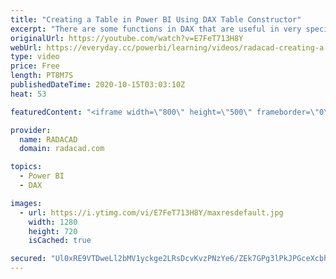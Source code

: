 ```yaml
---
title: "Creating a Table in Power BI Using DAX Table Constructor"
excerpt: "There are some functions in DAX that are useful in very specific scenarios. For example, sometimes, you might want to create a table entirely in DAX. If you want to do that, what are your ways and how it is possible? This might be helpful especially in the first days of learning about DAX. Let's see"
originalUrl: https://youtube.com/watch?v=E7FeT713H8Y
webUrl: https://everyday.cc/powerbi/learning/videos/radacad-creating-a-table-in-power-bi-using-dax-table-constructor/
type: video
price: Free
length: PT8M7S
publishedDateTime: 2020-10-15T03:03:10Z
heat: 53

featuredContent: "<iframe width=\"800\" height=\"500\" frameborder=\"0\" src=\"https://www.youtube.com/embed/E7FeT713H8Y\" allow=\"accelerometer; autoplay; encrypted-media; gyroscope; picture-in-picture\" allowfullscreen></iframe>"

provider:
  name: RADACAD
  domain: radacad.com

topics:
  - Power BI
  - DAX

images:
  - url: https://i.ytimg.com/vi/E7FeT713H8Y/maxresdefault.jpg
    width: 1280
    height: 720
    isCached: true

secured: "Ul0xRE9VTDweLl2bMV1yckge2LRsDcvKvzPNzYe6/ZEk7GPg3lPkJPGceXcbhUfdKR/u+H3/vUEshq7K8LekY79AvuPDCwF4KpkIfj/1S8E/x+e18rAXT5KxWaKpy89FfWAQGRzdGjpTekZ6ihpuDQqPg89nZXHD0Tm2ccGQCNKp//DSVtzYxa4z577tJr7RRkRhSSKy9LeNEPddrivxvoW6kheRfAJR3BmaatO6uxXqAH8tpXeKSW9J6oRSTLGT1nM7lwpdw1aGbH9D6Czwh/YOZa0qPgj26tJFPEta3isznQyK7V4b5ZOIadZsdZyDUawLpxMb6SRAZEaVhlFS7xhGjMVNixu0vITQjSjlx8w/pkFqmNS1cueuaO4d/Y3iTs0ZzOJfOn62TGSKMu637IRYDviAuetO1J3Ym6rRNTg=;+NdZLXO4Yjl1nYQqvEEVCQ=="
---
```


